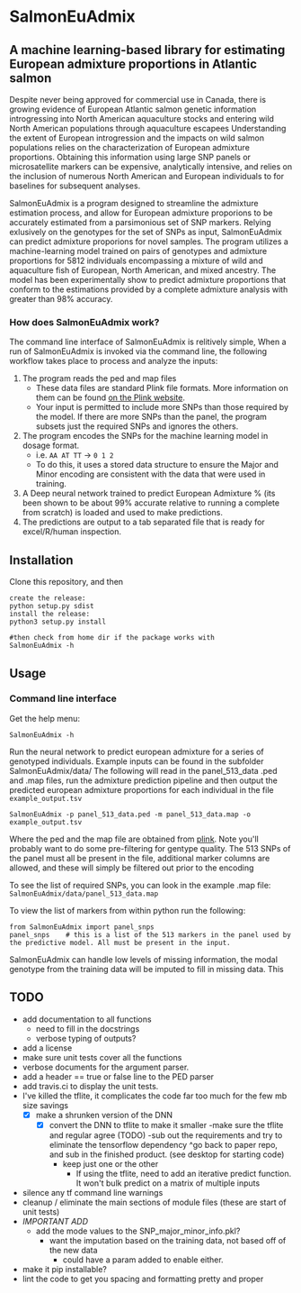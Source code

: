 # SalmonEuAdmix
## A machine learning-based library for estimating European admixture proportions in Atlantic salmon


Despite never being approved for commercial use in Canada, there is growing evidence of European Atlantic salmon genetic information introgressing into North American aquaculture stocks and entering wild North American populations through aquaculture escapees Understanding the extent of European introgression and the impacts on wild salmon populations relies on the characterization of European admixture proportions. Obtaining this information using large SNP panels or microsatellite markers can be expensive, analytically intensive, and relies on the inclusion of numerous North American and European individuals to for baselines for subsequent analyses.

SalmonEuAdmix is a program designed to streamline the admixture estimation process, and allow for European admixture proporions to be accurately estimated from a parsimonious set of SNP markers. Relying exlusively on the genotypes for the set of SNPs as input, SalmonEuAdmix can predict admixture proporions for novel samples. The program utilizes a machine-learning model trained on pairs of genotypes and admixture proportions for 5812 individuals encompassing a mixture of wild and aquaculture fish of European, North American, and mixed ancestry. The model has been experimentally show to predict admixture proportions that conform to the estimations provided by a complete admixture analysis with greater than 98% accuracy.


### How does SalmonEuAdmix work?

The command line interface of SalmonEuAdmix is relitively simple, 
When a run of SalmonEuAdmix is invoked via the command line, the following workflow takes place to process and analyze the inputs:

1. The program reads the ped and map files
    - These data files are standard Plink file formats. More information on them can be found [on the Plink website](https://www.cog-genomics.org/plink/1.9/formats#ped).
	- Your input is permitted to include more SNPs than those required by the model. If there are more SNPs than the panel, the program subsets just the required SNPs and ignores the others.
2. The program encodes the SNPs for the machine learning model in dosage format.
	- i.e. `AA AT TT` -> `0 1 2`
	- To do this, it uses a stored data structure to ensure the Major and Minor encoding are consistent with the data that were used in training.
3. A Deep neural network trained to predict European Admixture % (its been shown to be about 99% accurate relative to running a complete from scratch) is loaded and used to make predictions.
5. The predictions are output to a tab separated file that is ready for excel/R/human inspection.



## Installation
Clone this repository, and then 

```
create the release:
python setup.py sdist
install the release:
python3 setup.py install

#then check from home dir if the package works with
SalmonEuAdmix -h
```

## Usage 
### Command line interface

Get the help menu:
```
SalmonEuAdmix -h
```

Run the neural network to predict european admixture for a series of genotyped individuals.
Example inputs can be found in the subfolder SalmonEuAdmix/data/
The following will read in the panel_513_data .ped and .map files, run the admixture prediction pipeline and then output the predicted european admixture proportions for each individual in the file `example_output.tsv`

```
SalmonEuAdmix -p panel_513_data.ped -m panel_513_data.map -o example_output.tsv

```

Where the ped and the map file are obtained from [plink](https://www.cog-genomics.org/plink/). Note you'll probably want to do some pre-filtering for gentype quality. The 513 SNPs of the panel must all be present in the file, additional marker columns are allowed, and these will simply be filtered out prior to the encoding

To see the list of required SNPs, you can look in the example .map file:
`SalmonEuAdmix/data/panel_513_data.map`

To view the list of markers from within python run the following:
```
from SalmonEuAdmix import panel_snps
panel_snps    # this is a list of the 513 markers in the panel used by the predictive model. All must be present in the input.
```

SalmonEuAdmix can handle low levels of missing information, the modal genotype from the training data will be imputed to fill in missing data. This 


## TODO
- add documentation to all functions
    - need to fill in the docstrings
    - verbose typing of outputs?
- add a license
- make sure unit tests cover all the functions
- verbose documents for the argument parser.
- add a header == true or false line to the PED parser
- add travis.ci to display the unit tests.
- I've killed the tflite, it complicates the code far too much for the few mb size savings
    - [x] make a shrunken version of the DNN
        -[x] convert the DNN to tflite to make it smaller
        -make sure the tflite and regular agree (TODO)
        -sub out the requirements and try to eliminate the tensorflow dependency
            ^go back to paper repo, and sub in the finished product. (see desktop for starting code)
            - keep just one or the other
                - If using the tflite, need to add an iterative predict function. It won't bulk predict on a matrix of multiple inputs
- silence any tf command line warnings
- cleanup / eliminate the main sections of module files (these are start of unit tests)
- *IMPORTANT ADD*
    - add the mode values to the SNP_major_minor_info.pkl?
        - want the imputation based on the training data, not based off of the new data
            - could have a param added to enable either.
- make it pip installable?
- lint the code to get you spacing and formatting pretty and proper